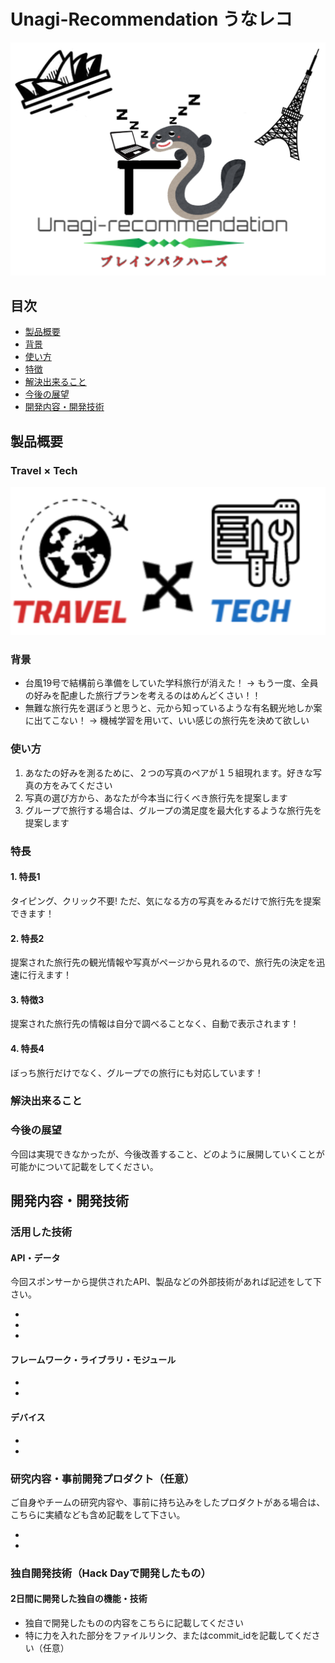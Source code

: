 # Unagi-Recommendation うなレコ
![うなぎレコメンデーション](https://github.com/jphacks/TK_1919/blob/master/readme_images/logo.png "Unagi-recomendation")
## 目次

- [製品概要](#製品概要)
- [背景](#背景)
- [使い方](#使い方)
- [特徴](#特徴)
- [解決出来ること](#解決出来ること)
- [今後の展望](#今後の展望)
- [開発内容・開発技術](#開発内容・開発技術)

## 製品概要
### Travel × Tech
![トラベルテック](https://github.com/jphacks/TK_1919/blob/master/readme_images/travelTech.png "TravelTech")


### 背景
<!--
ここに
- こんかいのプロダクトの開発に至った背景
- 着目した顧客・顧客の課題・現状
を記入してください
-->
- 台風19号で結構前ら準備をしていた学科旅行が消えた！
-> もう一度、全員の好みを配慮した旅行プランを考えるのはめんどくさい！！
- 無難な旅行先を選ぼうと思うと、元から知っているような有名観光地しか案に出てこない！
-> 機械学習を用いて、いい感じの旅行先を決めて欲しい


### 使い方
1. あなたの好みを測るために、２つの写真のペアが１５組現れます。好きな写真の方をみてください
2. 写真の選び方から、あなたが今本当に行くべき旅行先を提案します
3. グループで旅行する場合は、グループの満足度を最大化するような旅行先を提案します

### 特長

#### 1. 特長1
タイピング、クリック不要!
ただ、気になる方の写真をみるだけで旅行先を提案できます！
#### 2. 特長2
提案された旅行先の観光情報や写真がページから見れるので、旅行先の決定を迅速に行えます！
#### 3. 特徴3
提案された旅行先の情報は自分で調べることなく、自動で表示されます！
#### 4. 特長4
ぼっち旅行だけでなく、グループでの旅行にも対応しています！

### 解決出来ること


### 今後の展望
今回は実現できなかったが、今後改善すること、どのように展開していくことが可能かについて記載をしてください。


## 開発内容・開発技術
### 活用した技術
#### API・データ
今回スポンサーから提供されたAPI、製品などの外部技術があれば記述をして下さい。

*
*
*

#### フレームワーク・ライブラリ・モジュール
*
*

#### デバイス
*
*

### 研究内容・事前開発プロダクト（任意）
ご自身やチームの研究内容や、事前に持ち込みをしたプロダクトがある場合は、こちらに実績なども含め記載をして下さい。

*
*


### 独自開発技術（Hack Dayで開発したもの）
#### 2日間に開発した独自の機能・技術
* 独自で開発したものの内容をこちらに記載してください
* 特に力を入れた部分をファイルリンク、またはcommit_idを記載してください（任意）

